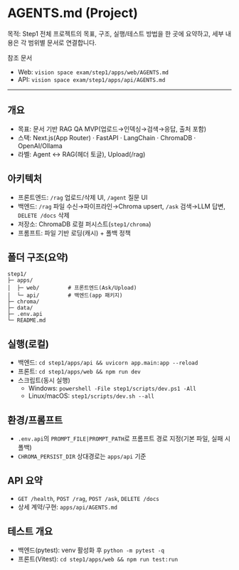 # AGENTS.md (Project)

목적: Step1 전체 프로젝트의 목표, 구조, 실행/테스트 방법을 한 곳에 요약하고, 세부 내용은 각 범위별 문서로 연결합니다.

참조 문서
- Web: `vision space exam/step1/apps/web/AGENTS.md`
- API: `vision space exam/step1/apps/api/AGENTS.md`

---

## 개요
- 목표: 문서 기반 RAG QA MVP(업로드→인덱싱→검색→응답, 출처 포함)
- 스택: Next.js(App Router) · FastAPI · LangChain · ChromaDB · OpenAI/Ollama
- 라벨: Agent ↔ RAG(헤더 토글), Upload(/rag)

## 아키텍처
- 프론트엔드: `/rag` 업로드/삭제 UI, `/agent` 질문 UI
- 백엔드: `/rag` 파일 수신→파이프라인→Chroma upsert, `/ask` 검색→LLM 답변, `DELETE /docs` 삭제
- 저장소: ChromaDB 로컬 퍼시스트(`step1/chroma`)
- 프롬프트: 파일 기반 로딩(캐시) + 폴백 정책

## 폴더 구조(요약)
```
step1/
├─ apps/
│  ├─ web/         # 프론트엔드(Ask/Upload)
│  └─ api/         # 백엔드(app 패키지)
├─ chroma/
├─ data/
├─ .env.api
└─ README.md
```

## 실행(로컬)
- 백엔드: `cd step1/apps/api && uvicorn app.main:app --reload`
- 프론트: `cd step1/apps/web && npm run dev`
- 스크립트(동시 실행)
  - Windows: `powershell -File step1/scripts/dev.ps1 -All`
  - Linux/macOS: `step1/scripts/dev.sh --all`

## 환경/프롬프트
- `.env.api`의 `PROMPT_FILE|PROMPT_PATH`로 프롬프트 경로 지정(기본 파일, 실패 시 폴백)
- `CHROMA_PERSIST_DIR` 상대경로는 `apps/api` 기준

## API 요약
- `GET /health`, `POST /rag`, `POST /ask`, `DELETE /docs`
- 상세 계약/구현: `apps/api/AGENTS.md`

## 테스트 개요
- 백엔드(pytest): venv 활성화 후 `python -m pytest -q`
- 프론트(Vitest): `cd step1/apps/web && npm run test:run`
